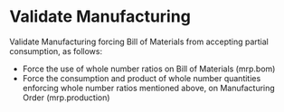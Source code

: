Validate Manufacturing
======================

Validate Manufacturing forcing Bill of Materials from accepting partial consumption, as follows:
* Force the use of whole number ratios on Bill of Materials (mrp.bom)
* Force the consumption and product of whole number quantities enforcing whole number ratios mentioned above, on Manufacturing Order (mrp.production)